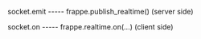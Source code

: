 socket.emit	----- frappe.publish_realtime() (server side)

socket.on	----- frappe.realtime.on(...) (client side)
